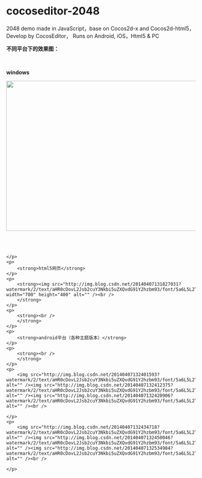 cocoseditor-2048
================

2048 demo made in JavaScript，base on Cocos2d-x and Cocos2d-html5，Develop by CocosEditor， Runs on Android, iOS，Html5 &amp; PC


<p>
		<strong>不同平台下的效果图：</strong>
	</p>
	<p>
		<strong><br />
		</strong>
	</p>
	<p>
		<strong>windows</strong>
	</p>
	<p>
		<strong><img src="http://img.blog.csdn.net/20140407131801625?watermark/2/text/aHR0cDovL2Jsb2cuY3Nkbi5uZXQvdG91Y2hzbm93/font/5a6L5L2T/fontsize/400/fill/I0JBQkFCMA==/dissolve/70/gravity/SouthEast" width="700" height="400" alt="" /><br />
		</strong>
	</p>
	<p>
		<br />
		<br />
		
	</p>
	<p>
		<strong>html5网页</strong>
	</p>
	<p>
		<strong><img src="http://img.blog.csdn.net/20140407131827031?watermark/2/text/aHR0cDovL2Jsb2cuY3Nkbi5uZXQvdG91Y2hzbm93/font/5a6L5L2T/fontsize/400/fill/I0JBQkFCMA==/dissolve/70/gravity/SouthEast" width="700" height="400" alt="" /><br />
		</strong>
	</p>
	<p>
		<strong><br />
		</strong>
	</p>
	<p>
		<strong>android平台（各种主题版本）</strong>
	</p>
	<p>
		<strong><br />
		</strong>
	</p>
	<p>
		<img src="http://img.blog.csdn.net/20140407132401593?watermark/2/text/aHR0cDovL2Jsb2cuY3Nkbi5uZXQvdG91Y2hzbm93/font/5a6L5L2T/fontsize/400/fill/I0JBQkFCMA==/dissolve/70/gravity/SouthEast" alt="" /><img src="http://img.blog.csdn.net/20140407132412375?watermark/2/text/aHR0cDovL2Jsb2cuY3Nkbi5uZXQvdG91Y2hzbm93/font/5a6L5L2T/fontsize/400/fill/I0JBQkFCMA==/dissolve/70/gravity/SouthEast" alt="" /><img src="http://img.blog.csdn.net/20140407132420906?watermark/2/text/aHR0cDovL2Jsb2cuY3Nkbi5uZXQvdG91Y2hzbm93/font/5a6L5L2T/fontsize/400/fill/I0JBQkFCMA==/dissolve/70/gravity/SouthEast" alt="" /><br />
		
	</p>
	<p>
		<img src="http://img.blog.csdn.net/20140407132434718?watermark/2/text/aHR0cDovL2Jsb2cuY3Nkbi5uZXQvdG91Y2hzbm93/font/5a6L5L2T/fontsize/400/fill/I0JBQkFCMA==/dissolve/70/gravity/SouthEast" alt="" /><img src="http://img.blog.csdn.net/20140407132450046?watermark/2/text/aHR0cDovL2Jsb2cuY3Nkbi5uZXQvdG91Y2hzbm93/font/5a6L5L2T/fontsize/400/fill/I0JBQkFCMA==/dissolve/70/gravity/SouthEast" alt="" /><img src="http://img.blog.csdn.net/20140407132534984?watermark/2/text/aHR0cDovL2Jsb2cuY3Nkbi5uZXQvdG91Y2hzbm93/font/5a6L5L2T/fontsize/400/fill/I0JBQkFCMA==/dissolve/70/gravity/SouthEast" alt="" /><br />
		
	</p>
